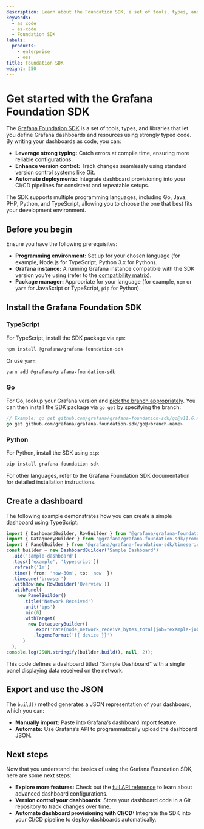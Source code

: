 ```yaml
---
description: Learn about the Foundation SDK, a set of tools, types, and libraries for defining Grafana dashboards and resources.
keywords:
  - as code
  - as-code
  - Foundation SDK
labels:
  products:
    - enterprise
    - oss
title: Foundation SDK
weight: 250
---
```


# Get started with the Grafana Foundation SDK

The [Grafana Foundation SDK](https://github.com/grafana/grafana-foundation-sdk) is a set of tools, types, and libraries that let you define Grafana dashboards and resources using strongly typed code. By writing your dashboards as code, you can:

- **Leverage strong typing:** Catch errors at compile time, ensuring more reliable configurations.
- **Enhance version control:** Track changes seamlessly using standard version control systems like Git.
- **Automate deployments:** Integrate dashboard provisioning into your CI/CD pipelines for consistent and repeatable setups.

The SDK supports multiple programming languages, including Go, Java, PHP, Python, and TypeScript, allowing you to choose the one that best fits your development environment.

## Before you begin

Ensure you have the following prerequisites:

- **Programming environment:** Set up for your chosen language (for example, Node.js for TypeScript, Python 3.x for Python).
- **Grafana instance:** A running Grafana instance compatible with the SDK version you’re using (refer to the [compatibility matrix](https://github.com/grafana/grafana-foundation-sdk#navigating-the-sdk)).
- **Package manager:** Appropriate for your language (for example, `npm` or `yarn` for JavaScript or TypeScript, `pip` for Python).

## Install the Grafana Foundation SDK

### TypeScript

For TypeScript, install the SDK package via `npm`:

```bash
npm install @grafana/grafana-foundation-sdk
```

Or use `yarn`:

```bash
yarn add @grafana/grafana-foundation-sdk
```

### Go

For Go, lookup your Grafana version and [pick the branch appropriately](https://github.com/grafana/grafana-foundation-sdk?tab=readme-ov-file#navigating-the-sdk). You can then install the SDK package via `go get` by specifying the branch:

```go
// Example: go get github.com/grafana/grafana-foundation-sdk/go@v11.6.x+cog-v0.0.x
go get github.com/grafana/grafana-foundation-sdk/go@<branch-name>
```

### Python

For Python, install the SDK using `pip`:

```bash
pip install grafana-foundation-sdk
```

For other languages, refer to the Grafana Foundation SDK documentation for detailed installation instructions.

## Create a dashboard

The following example demonstrates how you can create a simple dashboard using TypeScript:

```typescript
import { DashboardBuilder, RowBuilder } from '@grafana/grafana-foundation-sdk/dashboard';
import { DataqueryBuilder } from '@grafana/grafana-foundation-sdk/prometheus';
import { PanelBuilder } from '@grafana/grafana-foundation-sdk/timeseries';
const builder = new DashboardBuilder('Sample Dashboard')
  .uid('sample-dashboard')
  .tags(['example', 'typescript'])
  .refresh('1m')
  .time({ from: 'now-30m', to: 'now' })
  .timezone('browser')
  .withRow(new RowBuilder('Overview'))
  .withPanel(
    new PanelBuilder()
      .title('Network Received')
      .unit('bps')
      .min(0)
      .withTarget(
        new DataqueryBuilder()
          .expr('rate(node_network_receive_bytes_total{job="example-job", device!="lo"}[$__rate_interval]) * 8')
          .legendFormat('{{ device }}')
      )
  );
console.log(JSON.stringify(builder.build(), null, 2));
```

This code defines a dashboard titled “Sample Dashboard” with a single panel displaying data received on the network.

## Export and use the JSON

The `build()` method generates a JSON representation of your dashboard, which you can:

- **Manually import:** Paste into Grafana’s dashboard import feature.
- **Automate:** Use Grafana’s API to programmatically upload the dashboard JSON.

## Next steps

Now that you understand the basics of using the Grafana Foundation SDK, here are some next steps:

- **Explore more features:** Check out the [full API reference](https://grafana.github.io/grafana-foundation-sdk/) to learn about advanced dashboard configurations.
- **Version control your dashboards:** Store your dashboard code in a Git repository to track changes over time.
- **Automate dashboard provisioning with CI/CD:** Integrate the SDK into your CI/CD pipeline to deploy dashboards automatically.
